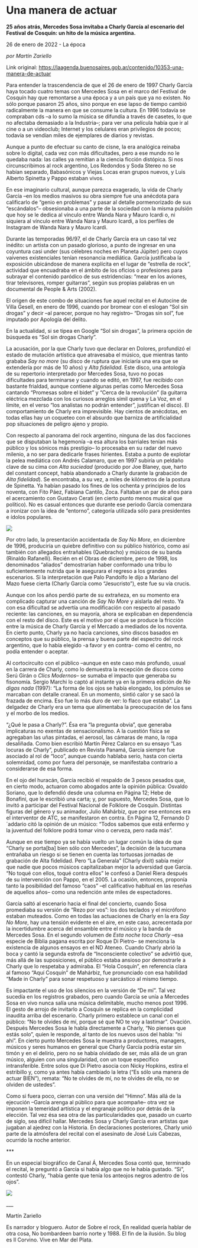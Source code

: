 # Una manera de actuar

**25 años atrás, Mercedes Sosa invitaba a Charly García al escenario del Festival de Cosquín: un hito de la música argentina.**

26 de enero de 2022 - La época

_por Martín Zariello_

Link original: https://laagenda.buenosaires.gob.ar/contenido/10353-una-manera-de-actuar



Para entender la trascendencia de que el 26 de enero de 1997 Charly García haya tocado cuatro temas con Mercedes Sosa en el marco del Festival de Cosquín hay que remontarse a una época y a un país que ya no existen. No sólo porque pasaron 25 años, sino porque en ese lapso de tiempo cambió radicalmente la manera en que se consume la cultura. En 1996 todavía se compraban cds –a lo sumo la música se difundía a través de casetes, lo que no afectaba demasiado a la Industria–; para ver una película había que ir al cine o a un videoclub; Internet y los celulares eran privilegios de pocos; todavía se vendían miles de ejemplares de diarios y revistas.




Aunque a punto de efectuar su canto de cisne, la era analógica reinaba sobre lo digital, cada vez con más dificultades, pero a ese mundo no le quedaba nada: las calles ya remitían a la ciencia ficción distópica. Si nos circunscribimos al rock argentino, Los Redondos y Soda Stereo no se habían separado, Babasónicos y Viejas Locas eran grupos nuevos, y Luis Alberto Spinetta y Pappo estaban vivos.




En ese imaginario cultural, aunque parezca exagerado, la vida de Charly García –en los medios masivos su obra siempre fue una anécdota para calificarlo de “genio en problemas” y pasar al detalle pormenorizado de sus “escándalos”– obsesionaba a una parte de la sociedad con la misma pulsión que hoy se le dedica al vínculo entre Wanda Nara y Mauro Icardi o, ni siquiera al vínculo entre Wanda Nara y Mauro Icardi, a los perfiles de Instagram de Wanda Nara y Mauro Icardi.




Durante las temporadas 96/97, el de Charly García era un caso tal vez inédito: un artista con un pasado glorioso, a punto de ingresar en una coyuntura casi under (sus célebres noches en Planeta Júpiter) pero cuyos vaivenes existenciales tenían resonancia mediática. García justificaba la exposición ubicándose de manera explícita en el lugar de “estrella de rock”, actividad que encuadraba en el ámbito de los oficios o profesiones para subrayar el contenido paródico de sus estridencias: “mear en los aviones, tirar televisores, romper guitarras”, según sus propias palabras en un documental de People & Arts (2002).




El origen de este combo de situaciones fue aquel recital en el Autocine de Villa Gesell, en enero de 1996, cuando por bromear con el eslogan “Sol sin drogas” y decir –al parecer, porque no hay registro– “Drogas sin sol”, fue imputado por Apología del delito.




En la actualidad, si se tipea en Google “Sol sin drogas”, la primera opción de búsqueda es “Sol sin drogas Charly”.




La acusación, por la que Charly tuvo que declarar en Dolores, profundizó el estado de mutación artística que atravesaba el músico, que mientras tanto grababa *Say no more* (su disco de ruptura que iniciaría una era que se extendería por más de 10 años) y *Alta fidelidad*. Este disco, una antología de su repertorio interpretado por Mercedes Sosa, tuvo no pocas dificultades para terminarse y cuando se editó, en 1997, fue recibido con bastante frialdad, aunque contiene algunas perlas como Mercedes Sosa cantando “Promesas sobre el bidet” y “Cerca de la revolución” (la guitarra eléctrica mezclada con los curiosos arreglos símil quena y La Voz, en el límite, en el verso “los analistas no podrán entender”, justifican el disco). El comportamiento de Charly era imprevisible. Hay cientos de anécdotas, en todas ellas hay un coqueteo con el absurdo que barniza de artificialidad pop situaciones de peligro ajeno y propio.




Con respecto al panorama del rock argentino, ninguna de las dos facciones que se disputaban la hegemonía –a esa altura los barriales tenían más público y los sónicos más prestigio– lo procesaba en su radar del nuevo milenio, a no ser para dedicarle frases hirientes. Estaba a punto de explotar la pelea mediática con Andrés Calamaro, que en 1997 subiría un peldaño clave de su cima con *Alta suciedad* (producido por Joe Blaney, que, harto del constant concept, había abandonado a Charly durante la grabación de *Alta fidelidad*). Se encontraba, a su vez, a miles de kilómetros de la postura de Spinetta. Ya habían pasado los fines de los ochenta y principios de los noventa, con Fito Páez, Fabiana Cantilo, Zoca. Faltaban un par de años para el acercamiento con Gustavo Cerati (en cierto punto menos musical que político). No es casual entonces que durante ese periodo García comenzara a ironizar con la idea de “entorno”, categoría utilizada sólo para presidentes e ídolos populares.




![](https://cdn.feater.me/files/images/138054/8889a891-13d7-4b3a-9e9a-c46d2a9ef3ce.jpg)




Por otro lado, la presentación accidentada de *Say No More*, en diciembre de 1996, produciría un quiebre definitivo con su público histórico, como así también con allegados entrañables (Quebracho) y músicos de su banda (Rinaldo Rafanelli). Recién en el Obras de diciembre, pero de 1998, los denominados “aliados” demostrarían haber conformado una tribu lo suficientemente nutrida que le asegurara el regreso a los grandes escenarios. Si la interpretación que Palo Pandolfo le dijo a Mariano del Mazo fuese cierta (Charly García como “Jesucristo”), este fue su vía crucis.




Aunque con los años perdió parte de su extrañeza, en su momento era complicado capturar una canción de *Say No More* y aislarla del resto. Ya con esa dificultad se advertía una modificación con respecto al pasado reciente: las canciones, en su mayoría, ahora se explicaban en dependencia con el resto del disco. Este es el motivo por el que se produce la fricción entre la música de Charly García y el Mercado a mediados de los noventa. En cierto punto, Charly ya no hacía canciones, sino discos basados en conceptos que su público, la prensa y buena parte del espectro del rock argentino, que lo había elegido -a favor y en contra- como el centro, no podía entender o aceptar.




Al cortocircuito con el público –aunque en este caso más profundo, usual en la carrera de Charly, como lo demuestra la recepción de discos como Serú Girán o *Clics Modernos*– se sumaba el impacto que generaba su fisonomía. Sergio Marchi lo captó al instante ya en la primera edición de *No digas nada* (1997): “La forma de los ojos se había elongado, los pómulos se marcaban con detalle craneal. En un momento, sintió calor y se sacó la frazada de encima. Eso fue lo más duro de ver: lo flaco que estaba”. La delgadez de Charly era un tema que alimentaba la preocupación de los fans y el morbo de los medios.




“¿Qué le pasa a Charly?”. Ésa era “la pregunta obvia”, que generaba implicaturas no exentas de sensacionalismo. A la cuestión física se agregaban las uñas pintadas, el aerosol, las cámaras de mano, la ropa desaliñada. Como bien escribió Martín Pérez Calarco en su ensayo “Las locuras de Charly”, publicado en Revista Panamá, García siempre fue asociado al rol de “loco”, aunque cuando hablaba serio, hasta con cierta solemnidad, como por fuera del personaje, se manifestaba contrario a considerarse de esa forma.




En el ojo del huracán, García recibió el respaldo de 3 pesos pesados que, en cierto modo, actuaron como abogados ante la opinión pública: Osvaldo Soriano, que lo defendió desde una columna en Página 12; Hebe de Bonafini, que le escribió una carta; y, por supuesto, Mercedes Sosa, que lo invitó a participar del Festival Nacional de Folklore de Cosquín. Distintas figuras del género y su animador, Julio Mahárbiz, que por ese entonces era el interventor de ATC, se manifestaron en contra. En Página 12, Fernando D´addario citó la opinión de un músico: “Todos sabemos que está enfermo y la juventud del folklore podrá tomar vino o cerveza, pero nada más”.




Aunque en ese tiempo ya se había vuelto un lugar común la idea de que “Charly se porta[ba] bien sólo con Mercedes”, la decisión de la tucumana entrañaba un riesgo si se tienen en cuenta las tortuosas jornadas de grabación de Alta fidelidad. Pero “La Generala” (Charly dixit) sabía mejor que nadie que pocos músicos capitalizaban mejor la adversidad que García. “No toqué con ellos, toqué contra ellos” le confesó a Daniel Riera después de su intervención con Pappo, en el 2005. La ocasión, entonces, proponía tanto la posibilidad del famoso “caos” –el calificativo habitual en las reseñas de aquellos años– como una redención ante miles de espectadores.




García saltó al escenario hacia el final del concierto, cuando Sosa promediaba su versión de “Rezo por vos”: los dos teclados y el micrófono estaban muteados. Como en todas las actuaciones de Charly en la era *Say No More*, hay una tensión evidente en el aire, en este caso, acrecentada por la incertidumbre acerca del ensamble entre el músico y la banda de Mercedes Sosa. En el segundo volumen de *Esta noche toca Charly* –esa especie de Biblia pagana escrita por Roque Di Pietro– se menciona la existencia de algunos ensayos en el ND Ateneo. Cuando Charly abrió la boca y cantó la segunda estrofa de “Inconsciente colectivo” se advirtió que, más allá de las suposiciones, el público estaba ansioso por demostrarle a Charly que lo respetaba y admiraba. El “Hola Cosquín”, en referencia clara al famoso “Aquí Cosquín” de Mahárbiz, fue pronunciado con esa habilidad “Made in Charly” para sonar respetuoso y sarcástico al mismo tiempo.




Es impactante el uso de los silencios en la versión de “De mí”. Tal vez sucedía en los registros grabados, pero cuando García se unía a Mercedes Sosa en vivo nunca salía una música delimitable, mucho menos post 1996. El gesto de arrojo de invitarlo a Cosquín se replica en la complicidad inaudita arriba del escenario. Charly primero establece un canal con el público: “No te olvides de mí, porque sé que NO te voy a lastimar”. Ovación. Después Mercedes Sosa le habla directamente a Charly, “No pienses que estás solo”, quien le responde, al tanto de los nuevos usos del habla: “ni ahí”. En cierto punto Mercedes Sosa le muestra a productores, managers, músicos y seres humanos en general que Charly García podría estar sin timón y en el delirio, pero no se había olvidado de ser, más allá de un gran músico, alguien con una singularidad, con un toque específico intransferible. Entre solos que Di Pietro asocia con Nicky Hopkins, estira el estribillo y, como ya antes había cambiado la letra (“Es sólo una manera de actuar BIEN”), remata: “No te olvides de mí, no te olvides de ella, no se olviden de ustedes”.




Como si fuera poco, cierran con una versión del “Himno”. Más allá de la ejecución –García arenga al público para que acompañe– otra vez se imponen la temeridad artística y el engranaje político por detrás de la elección. Tal vez ésa sea otra de las particularidades que, pasado un cuarto de siglo, sea difícil hallar. Mercedes Sosa y Charly García eran artistas que jugaban al ajedrez con la Historia. En declaraciones posteriores, Charly unió parte de la atmósfera del recital con el asesinato de José Luis Cabezas, ocurrido la noche anterior.




\*\*\*




En un especial biográfico de Canal Á, Mercedes Sosa contó que, terminado el recital, le preguntó a García si había algo que no le había gustado. “Si”, contestó Charly, “había gente que tenía los anteojos negros adentro de los ojos”.




[![](https://img.youtube.com/vi/zSVFiQ7uVSc/0.jpg)](https://www.youtube.com/watch?v=zSVFiQ7uVSc)




\_\_\_




Martín Zariello




Es narrador y bloguero. Autor de Sobre el rock, En realidad quería hablar de otra cosa, No bombardeen barrio norte y 1988. El fin de la ilusión. Su blog es Il Corvino. Vive en Mar del Plata.



